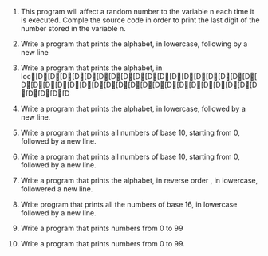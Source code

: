 1. This program will affect a random number to the variable n each time it is executed. Comple the source code in order to print the last digit of the number stored in the variable n.

2. Write a program that prints the alphabet, in lowercase, following by a new line
 3. Write a program that prints the alphabet, in loc[D[D[D[D[D[D[D[D[D[D[D[D[D[D[D[D[D[D[D[D[D[D[D[D[D[D[D[D[D[D[D[D[D[D[D[D[D[D[D[D[D[D

4. Write a program that prints the alphabet, in lowercase, followed by a new line.

5. Write a program that prints all numbers of base 10, starting from 0, followed by a new line.

6. Write a program that prints all numbers of base 10, starting from 0, followed by a new line.

7. Write a program that prints the alphabet, in reverse order , in lowercase, followered a new line.

8. Write  program that prints all  the numbers of base 16, in lowercase followed by a new line.

9. Write a program that prints numbers from 0 to 99

10. Write a program that prints numbers from 0 to 99.

